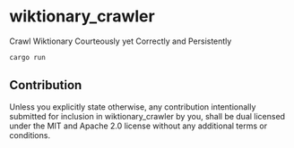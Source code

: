 # wiktionary_crawler
Crawl Wiktionary Courteously yet Correctly and Persistently

```rust
cargo run
```

## Contribution
Unless you explicitly state otherwise, any contribution intentionally submitted for inclusion in wiktionary_crawler by you,
shall be dual licensed under the MIT and Apache 2.0 license without any additional terms or conditions.
